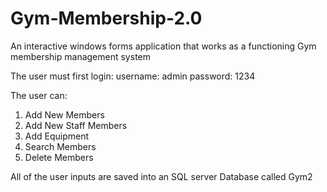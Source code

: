 # Gym-Membership-2.0
An interactive windows forms application that works as a functioning Gym membership management system

The user must first login:
  username: admin
  password: 1234
  

The user can:
1. Add New Members
2. Add New Staff Members
3. Add Equipment
4. Search Members
5. Delete Members

All of the user inputs are saved into an SQL server Database called Gym2

